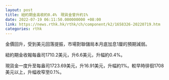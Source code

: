 ```yaml
---
layout: post
title: 紐約期金高收約0.4%　現貨金曾升約1%
date: 2022-07-19 06:11:50.000000000 +08:00
link: https://news.rthk.hk/rthk/ch/component/k2/1658326-20220719.htm
categories: rthk
---
```


金價回升，受到美元回落提振，市場對聯儲局本月底加息1厘的預期減弱。

紐約期金收報每盎司1710.2美元，升6.6美元，升幅約0.4%。

現貨金一度升至每盎司1723.69美元，升16.91美元，升幅約1%。較早時徘徊1708美元以上，升幅收窄至0.1%。
